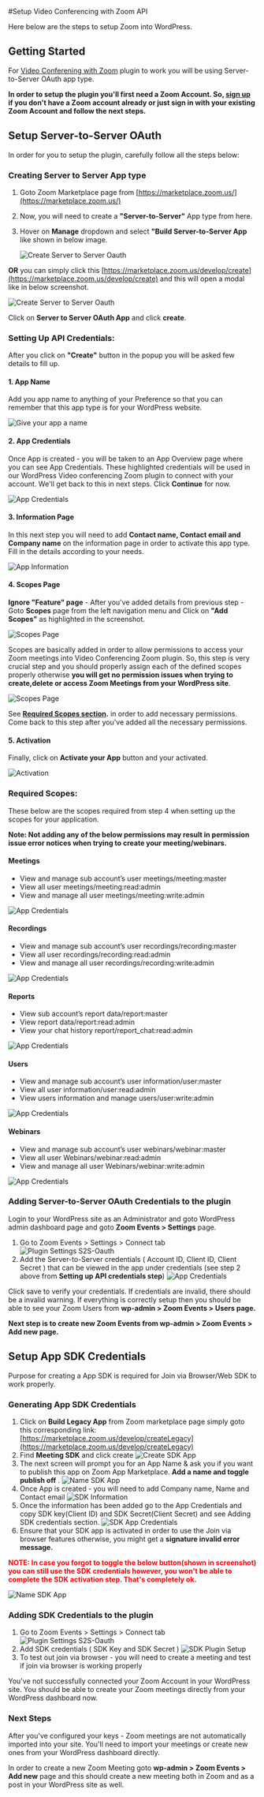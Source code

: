 #Setup Video Conferencing with Zoom API

Here below are the steps to setup Zoom into WordPress.

## Getting Started

For [Video Conferening with Zoom](https://wordpress.org/plugins/video-conferencing-with-zoom-api/) plugin to work you will be using Server-to-Server OAuth app type.

**In order to setup the plugin you'll first need a Zoom Account. So, [sign up](https://zoom.us/signin#/login) if you don't have a Zoom account already or just sign in with your existing Zoom Account and follow the next steps.**

## Setup Server-to-Server OAuth

In order for you to setup the plugin, carefully follow all the steps below:

### Creating Server to Server App type

1. Goto Zoom Marketplace page from [https://marketplace.zoom.us/](https://marketplace.zoom.us/) 
2. Now, you will need to create a **"Server-to-Server"** App type from here.
3. Hover on **Manage** dropdown and select **"Build Server-to-Server App** like shown in below image.

   ![Create Server to Server Oauth](img/s2s-oauth/05-01-2024/create-server-to-server.png)

**OR** you can simply click this [https://marketplace.zoom.us/develop/create](https://marketplace.zoom.us/develop/create) and this will open a modal like in below screenshot.

   ![Create Server to Server Oauth](img/s2s-oauth/05-01-2024/create-page.png)

Click on **Server to Server OAuth App** and click **create**.

### Setting Up API Credentials:

After you click on **"Create"** button in the popup you will be asked few details to fill up.

#### 1. App Name

Add you app name to anything of your Preference so that you can remember that this app type is for your WordPress website.

![Give your app a name](img/s2s-oauth/05-01-2024/app-name.png)

#### 2. App Credentials

Once App is created - you will be taken to an App Overview page where you can see App Credentials. These highlighted credentials will be used in our WordPress Video conferencing Zoom plugin to connect with your account. We'll get back to this in next steps. Click **Continue** for now. 

![App Credentials](img/s2s-oauth/05-01-2024/app-credentials.png)

#### 3. Information Page

In this next step you will need to add **Contact name, Contact email and Company name** on the information page in order to activate this app type. Fill in the details according to your needs. 

![App Information](img/s2s-oauth/05-01-2024/information.png)

#### 4. Scopes Page

**Ignore "Feature" page** - After you've added details from previous step - Goto **Scopes** page from the left navigation menu and Click on **"Add Scopes"** as highlighted in the screenshot. 

![Scopes Page](img/s2s-oauth/05-01-2024/scope-page.png)

Scopes are basically added in order to allow permissions to access your Zoom meetings into Video Conferencing Zoom plugin. So, this step is very crucial step and you should properly assign each of the defined scopes properly otherwise **you will get no permission issues when trying to create,delete or access Zoom Meetings from your WordPress site**.

![Scopes Page](img/s2s-oauth/05-01-2024/scopes.png)

See **[Required Scopes section](setup.md/#required-scopes).** in order to add necessary permissions. Come back to this step after you've added all the necessary permissions.

#### 5. Activation

Finally, click on **Activate your App** button and your activated.

![Activation](img/s2s-oauth/05-01-2024/activation.png)

### Required Scopes:

These below are the scopes required from step 4 when setting up the scopes for your application.

**Note: Not adding any of the below permissions may result in permission issue error notices when trying to create your meeting/webinars.**

#### Meetings
* View and manage sub account’s user meetings/meeting:master
* View all user meetings/meeting:read:admin
* View and manage all user meetings/meeting:write:admin

![App Credentials](img/s2s-oauth/meetings-permissions.png)

#### Recordings
* View and manage sub account’s user recordings/recording:master
* View all user recordings/recording:read:admin
* View and manage all user recordings/recording:write:admin

![App Credentials](img/s2s-oauth/recording-permissions.png)

#### Reports
* View sub account’s report data/report:master
* View report data/report:read:admin
* View your chat history report/report_chat:read:admin

![App Credentials](img/s2s-oauth/report-permissions.png)

#### Users
* View and manage sub account’s user information/user:master
* View all user information/user:read:admin
* View users information and manage users/user:write:admin

![App Credentials](img/s2s-oauth/user-permissions.png)

#### Webinars
* View and manage sub account’s user webinars/webinar:master
* View all user Webinars/webinar:read:admin
* View and manage all user Webinars/webinar:write:admin

![App Credentials](img/s2s-oauth/webinar-permissions.png)

### Adding Server-to-Server OAuth Credentials to the plugin

Login to your WordPress site as an Administrator and goto WordPress admin dashboard page and goto **Zoom Events > Settings** page.

1. Go to Zoom Events > Settings > Connect tab ![Plugin Settings S2S-Oauth](img/s2s-oauth/plugin-settings-s2s-oauth.png)
2. Add the Server-to-Server credentials ( Account ID, Client ID, Client Secret ) that can be viewed in the app under credentials (see step 2 above from **Setting up API credentials step**) ![App Credentials](img/s2s-oauth/app-credentials.png)

Click save to verify your credentials. If credentials are invalid, there should be a invalid warning. If everything is correctly setup then you should be able to see your Zoom Users from **wp-admin > Zoom Events > Users page.**

**Next step is to create new Zoom Events from wp-admin > Zoom Events > Add new page.**

## Setup App SDK Credentials

Purpose for creating a App SDK is required for Join via Browser/Web SDK to work properly.

### Generating App SDK Credentials
1. Click on **Build Legacy App** from Zoom marketplace page simply goto this corresponding link: [https://marketplace.zoom.us/develop/createLegacy](https://marketplace.zoom.us/develop/createLegacy)
2. Find **Meeting SDK** and click create ![Create SDK App](img/s2s-oauth/05-01-2024/meeting-sdk.png)
3. The next screen will prompt you for an App Name & ask you if you want to publish this app on Zoom App Marketplace. **Add a name and toggle publish off** . ![Name SDK App](img/s2s-oauth/sdk-app-name.png)
4. Once App is created - you will need to add Company name, Name and Contact email ![SDK Information](img/s2s-oauth/sdk-info.png)
5. Once the information has been added go to the App Credentials and copy SDK key(Client ID) and SDK Secret(Client Secret) and see Adding SDK credentials section. ![SDK App Credentials](img/s2s-oauth/meetingsdk-credentials.png)
6. Ensure that your SDK app is activated in order to use the Join via browser features otherwise, you might get a **signature invalid error message.**

**<div style="color:red">NOTE: In case you forgot to toggle the below button(shown in screenshot) you can still use the SDK credentials however, you won't be able to complete the SDK activation step. That's completely ok.</div>**

![Name SDK App](img/s2s-oauth/sdk-app-name.png)

### Adding SDK Credentials to the plugin
1. Go to Zoom Events > Settings > Connect tab ![Plugin Settings S2S-Oauth](img/s2s-oauth/sdk-credentials-plugin-creds.png)
2. Add SDK credentials ( SDK Key and SDK Secret ) ![SDK Plugin Setup](img/s2s-oauth/sdk-app-credentials.png)
3. To test out join via browser - you will need to create a meeting and test if join via browser is working properly

You've not successfully connected your Zoom Account in your WordPress site. You should be able to create your Zoom meetings directly from your WordPress dashboard now.

### Next Steps

After you've configured your keys - Zoom meetings are not automatically imported into your site. You'll need to import your meetings or create new ones from your WordPress dashboard directly.

In order to create a new Zoom Meeting goto **wp-admin > Zoom Events > Add new** page and this should create a new meeting both in Zoom and as a post in your WordPress site as well.